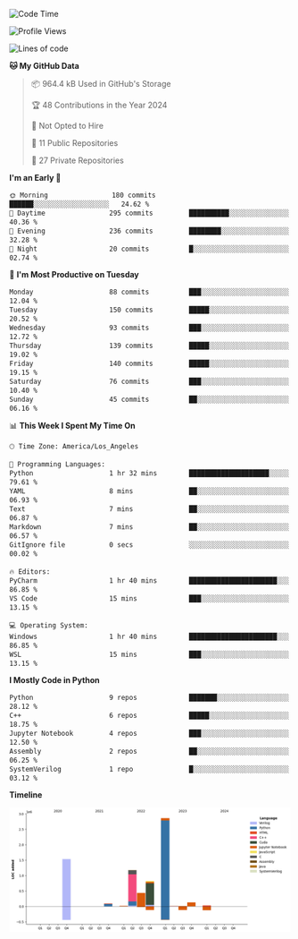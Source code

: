 <!--START_SECTION:waka-->
![Code Time](http://img.shields.io/badge/Code%20Time-1%20hr%2056%20mins-blue)

![Profile Views](http://img.shields.io/badge/Profile%20Views-46-blue)

![Lines of code](https://img.shields.io/badge/From%20Hello%20World%20I%27ve%20Written-7.1%20million%20lines%20of%20code-blue)

**🐱 My GitHub Data** 

> 📦 964.4 kB Used in GitHub's Storage 
 > 
> 🏆 48 Contributions in the Year 2024
 > 
> 🚫 Not Opted to Hire
 > 
> 📜 11 Public Repositories 
 > 
> 🔑 27 Private Repositories 
 > 
**I'm an Early 🐤** 

```text
🌞 Morning                180 commits         ██████░░░░░░░░░░░░░░░░░░░   24.62 % 
🌆 Daytime                295 commits         ██████████░░░░░░░░░░░░░░░   40.36 % 
🌃 Evening                236 commits         ████████░░░░░░░░░░░░░░░░░   32.28 % 
🌙 Night                  20 commits          █░░░░░░░░░░░░░░░░░░░░░░░░   02.74 % 
```
📅 **I'm Most Productive on Tuesday** 

```text
Monday                   88 commits          ███░░░░░░░░░░░░░░░░░░░░░░   12.04 % 
Tuesday                  150 commits         █████░░░░░░░░░░░░░░░░░░░░   20.52 % 
Wednesday                93 commits          ███░░░░░░░░░░░░░░░░░░░░░░   12.72 % 
Thursday                 139 commits         █████░░░░░░░░░░░░░░░░░░░░   19.02 % 
Friday                   140 commits         █████░░░░░░░░░░░░░░░░░░░░   19.15 % 
Saturday                 76 commits          ███░░░░░░░░░░░░░░░░░░░░░░   10.40 % 
Sunday                   45 commits          ██░░░░░░░░░░░░░░░░░░░░░░░   06.16 % 
```


📊 **This Week I Spent My Time On** 

```text
🕑︎ Time Zone: America/Los_Angeles

💬 Programming Languages: 
Python                   1 hr 32 mins        ████████████████████░░░░░   79.61 % 
YAML                     8 mins              ██░░░░░░░░░░░░░░░░░░░░░░░   06.93 % 
Text                     7 mins              ██░░░░░░░░░░░░░░░░░░░░░░░   06.87 % 
Markdown                 7 mins              ██░░░░░░░░░░░░░░░░░░░░░░░   06.57 % 
GitIgnore file           0 secs              ░░░░░░░░░░░░░░░░░░░░░░░░░   00.02 % 

🔥 Editors: 
PyCharm                  1 hr 40 mins        ██████████████████████░░░   86.85 % 
VS Code                  15 mins             ███░░░░░░░░░░░░░░░░░░░░░░   13.15 % 

💻 Operating System: 
Windows                  1 hr 40 mins        ██████████████████████░░░   86.85 % 
WSL                      15 mins             ███░░░░░░░░░░░░░░░░░░░░░░   13.15 % 
```

**I Mostly Code in Python** 

```text
Python                   9 repos             ███████░░░░░░░░░░░░░░░░░░   28.12 % 
C++                      6 repos             █████░░░░░░░░░░░░░░░░░░░░   18.75 % 
Jupyter Notebook         4 repos             ███░░░░░░░░░░░░░░░░░░░░░░   12.50 % 
Assembly                 2 repos             ██░░░░░░░░░░░░░░░░░░░░░░░   06.25 % 
SystemVerilog            1 repo              █░░░░░░░░░░░░░░░░░░░░░░░░   03.12 % 
```



**Timeline**

![Lines of Code chart](https://raw.githubusercontent.com/CanYing0913/CanYing0913/master/assets/bar_graph.png)


<!--END_SECTION:waka-->